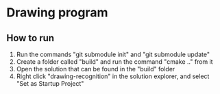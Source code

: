 # Drawing program

## How to run
1. Run the commands "git submodule init" and "git submodule update"
2. Create a folder called "build" and run the command "cmake .." from it
3. Open the solution that can be found in the "build" folder
4. Right click "drawing-recognition" in the solution explorer, and select "Set as Startup Project"
